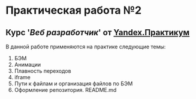 # Практическая работа №2 
## Курс '*Веб разработчик*' от [Yandex.Практикум](https://practicum.yandex.ru "Yandex.Практикум")
В данной работе применяются на практике следующие темы:
1. БЭМ
2. Анимации
3. Плавность переходов
4. iframe
5. Пути к файлам и организация файлов по БЭМ
6. Оформление репозитория. README.md
